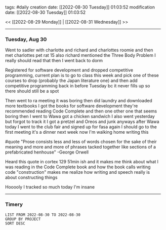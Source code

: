 tags: #daily
creation date: [[2022-08-30 Tuesday]] 01:03:52
modification date: [[2022-08-30 Tuesday]] 01:03:52

<< [[2022-08-29 Monday]] | [[2022-08-31 Wednesday]] >> 

---

### Tuesday, Aug 30

Went to sadler with charlotte and richard and charlottes roomie and then met charlottes pet rat 15 also richard mentioned the Three Body Problem I really should read that then I went back to dorm

Registered for software development and dropped competitive programming, current plan is to go to class this week and pick one of these courses to drop (probably the Japan literature one) and then add competitive programming back in before Tuesday bc it never fills up so there should still be a spot

Then went to ra meeting it was boring then did laundry and downloaded more textbooks I got the books for software development they're recommended reading Code Complete and then one other one that seems boring then I went to Wawa got a chicken sandwich I also went yesterday but forgot to track it I got a pretzel and Oreos and junk anyways after Wawa today I went to the club fair and signed up for fasa again I should go to the first meeting it's a dinner next week now I'm walking home writing this


#quote
"Prose consists less and less of words chosen for the sake of their meaning and more and more of phrases tacked together like sections of a prefabricated henhouse"
-George Orwell

Heard this quote in cortex 129 51min ish and it makes me think about what I was reading in the Code Complete book and how the book calls writing code "construction" makes me realize how writing and speech really is about constructing things



Hooooly I tracked so much today I'm insane


---

### Timery
```toggl
LIST FROM 2022-08-30 TO 2022-08-30
GROUP BY PROJECT
SORT DESC
```
